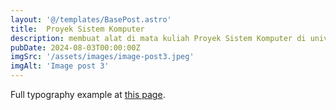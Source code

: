 ```yaml
---
layout: '@/templates/BasePost.astro'
title:  Proyek Sistem Komputer 
description: membuat alat di mata kuliah Proyek Sistem Komputer di universitas gunadarma dengan 4 sks dengan 1 kelompok 4 orang.
pubDate: 2024-08-03T00:00:00Z
imgSrc: '/assets/images/image-post3.jpeg'
imgAlt: 'Image post 3'
---
```


Full typography example at [this page](../sixth-post/).
